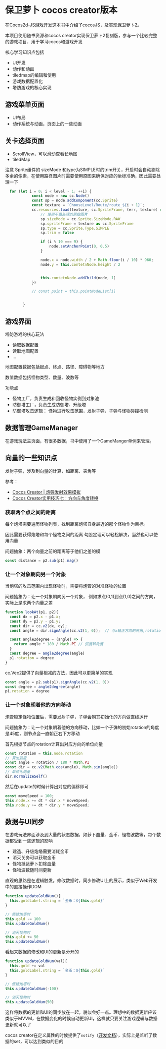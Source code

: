 保卫萝卜 cocos creator版本
===


在[Cocos2d-JS游戏开发](https://www.ituring.com.cn/book/1783)这本书中介绍了cocosJS，及实现保卫萝卜2。

本项目使用随书资源和cocos creator实现保卫萝卜2复刻版，参与一个比较完整的游戏项目，用于学习cocos和游戏开发

核心学习知识点包括
* UI开发
* 动作和动画
* tiledmap的编辑和使用
* 游戏数据配置化
* 塔防游戏的核心实现


## 游戏菜单页面

* UI布局
* 动作系统与动画，页面上的一些动画

## 关卡选择页面

* ScrollView，可以滑动查看长地图
* tiledMap


注意 Sprite组件的 sizeMode 和type为SIMPLE时的trim开关，开启时会自动剔除多余的像素，在使用路径图片时需要使用原图来确保对应的坐标准确，因此需要处理一下

```ts
  for (let i = 0; i < level - 1; ++i) {
            const node = new cc.Node()
            const sp = node.addComponent(cc.Sprite)
            const texture = `ChooseLevel/Route/route_${i + 1}`;
            cc.resources.load(texture, cc.SpriteFrame, (err, texture) => {
                // 使用不做处理的原始图片
                sp.sizeMode = cc.Sprite.SizeMode.RAW
                sp.spriteFrame = texture as cc.SpriteFrame
                sp.type = cc.Sprite.Type.SIMPLE
                sp.trim = false

                if (i % 10 === 9) {
                    node.setAnchorPoint(0, 0.5)
                }

                node.x = node.width / 2 + Math.floor(i / 10) * 960;
                node.y = this.contetnNode.height / 2


                this.contetnNode.addChild(node, 1)
            })

            // const point = this.pointNodeList[i]


        }
```

## 游戏界面

塔防游戏的核心玩法

* 读取数据配置
* 读取地图配置
* ...

地图配置数据包括起点、终点、路径、障碍物等地方

数值数据包括怪物类型、数量、波数等

功能点 
* 怪物工厂，负责生成和回收怪物实例到对象池
* 防御塔工厂，负责生成防御塔、升级塔
* 防御塔攻击逻辑： 怪物进行攻击范围，发射子弹，子弹与怪物碰撞检测


## 数据管理GameManager

在游戏玩法主页面，有很多数据，书中使用了一个GameManger单例来管理。

## 向量的一些知识点

发射子弹，涉及到向量的计算，如距离、夹角等

参考： 
* [Cocos Creator | 炮弹发射效果模拟](https://cloud.tencent.com/developer/article/1592765)
* [Cocos Creator实用技巧七：方向与角度转换](https://blog.csdn.net/u013321328/article/details/92805107)

### 获取两个点之间的距离

每个炮塔需要遍历怪物列表，找到距离炮塔自身最近的那个怪物作为目标。

因此需要获得炮塔和每个怪物之间的距离 勾股定理可以轻松解决，当然也可以使用向量

问题抽象：两个向量之前的距离等于他们之差的模

```ts
const distance = p2.sub(p1).mag()
```

### 让一个对象朝向另一个对象

当炮塔的攻击范围内出现怪物时，需要将炮管的对准怪物的位置

问题抽象为：让一个对象朝向另一个对象， 例如求点(0,1)到点(1,0)之间的方向， 实际上是求两个向量之差

```ts
function lookAt(p1, p2){
  const dx = p2.x - p1.x;
  const dy = p2.y - p1.y;
  const dir = cc.v2(dx, dy);
  const angle = dir.signAngle(cc.v2(1, 0));  // 与x轴正方向的夹角,rotation的值也是以这个为标准

  const angle2degree = (angle) => {
    return angle * 180 / Math.PI // 弧度转角度
  }
  const degree = angle2degree(angle)
  p1.rotation = degree
}
```

cc.Vec2提供了向量相减的方法，因此可以更简单的实现
```ts
const angle = p2.sub(p1).signAngle(cc.v2(1, 0))
const degree = angle2degree(angle)
p1.rotation = degree
```

### 让一个对象朝着他的方向移动

炮管锁定怪物位置后，需要发射子弹，子弹会朝其初始化的方向做直线运行

问题抽象为：让一个对象朝着他的方向移动，比如一个子弹的初始rotation的角度是45度，则节点会一直朝正右下方移动

首先根据节点的rotation计算出对应方向的单位向量
```js
const rotation = this.node.rotation
// 算出弧度
const angle = rotation / 180 * Math.PI
const dir = cc.v2(Math.cos(angle), Math.sin(angle))
// 单位化向量
dir.normalizeSelf()
```

然后在update的时候计算出对应的偏移即可
```js
const moveSpeed = 100;
this.node.x += dt * dir.x * moveSpeed;
this.node.y += dt * dir.y * moveSpeed;
```


## 数据与UI同步

在游戏玩法界面涉及到大量的状态数据，如萝卜血量、金币、怪物波数等，每个数据都受到一些逻辑的影响
* 建造、升级炮塔需要消耗金币
* 消灭关务可以获取金币
* 怪物抵达萝卜扣除血量
* 怪物波数随时间更新

直观的思路是在逻辑触发，修改数据时，同步修改UI上的展示，类似于Web开发中的直接操作DOM

```js
function updateGoldNum(){
  this.goldLabel.string = `金币：${this.gold}`
}

// 修建炮塔时
this.gold -= 100
this.updateGoldNum()

// 消灭怪物时
this.gold += 50
this.updateGoldNum()
```

看起来数据的修改和UI的更新是分开的
```js
function updateGoldNum(val){
  this.gold += val 
  this.goldLabel.string = `金币：${this.gold}`
}

// 修建炮塔时
this.updateGoldNum(-100)

// 消灭怪物时
this.updateGoldNum(50)
```

这样将数据的更新和UI的同步放在一起，貌似会好一点。理想中的数据更新应该类似于MVVM，在数据变化的时候自动更新UI，这样就只要关注游戏逻辑与数据更新就可以了

cocos creator在定义属性的时候提供了`notify`（[开发文档](https://docs.cocos.com/creator/manual/zh/scripting/reference/attributes.html)），实际上是监听了数据的set，可以达到类似的目的
